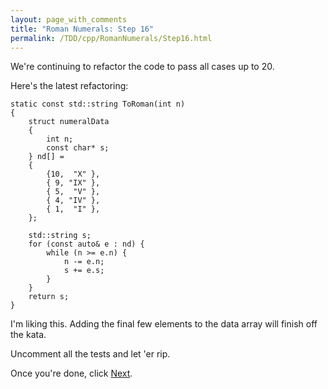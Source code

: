```yaml
---
layout: page_with_comments
title: "Roman Numerals: Step 16"
permalink: /TDD/cpp/RomanNumerals/Step16.html
---
```


We're continuing to refactor the code to pass all cases up to 20. 

Here's the latest refactoring:
```
static const std::string ToRoman(int n)
{
    struct numeralData
    {
        int n;
        const char* s;
    } nd[] =
    {
        {10,  "X" },
        { 9, "IX" },
        { 5,  "V" },
        { 4, "IV" },
        { 1,  "I" },
    };

    std::string s;
    for (const auto& e : nd) {
        while (n >= e.n) {
            n -= e.n;
            s += e.s;
        }
    }
    return s;
}
```

I'm liking this.  Adding the final few elements to the data array will finish off the kata.

Uncomment all the tests and let 'er rip.

Once you're done, click [Next](Step17.html).
